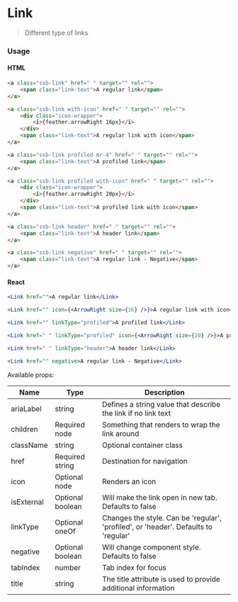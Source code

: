 Link
========

> Different type of links
### Usage


#### HTML

```html
<a class="ssb-link" href=" " target="" rel="">
    <span class="link-text">A regular link</span>
</a>

<a class="ssb-link with-icon" href=" " target="" rel="">
    <div class="icon-wrapper">
        <i>{feather.arrowRight 16px}</i>
    </div>
    <span class="link-text">A regular link with icon</span>
</a>

<a class="ssb-link profiled mr-4" href=" " target="" rel="">
    <span class="link-text">A profiled link</span>
</a>

<a class="ssb-link profiled with-icon" href=" " target="" rel="">
    <div class="icon-wrapper">
        <i>{feather.arrowRight 20px}</i>
    </div>
    <span class="link-text">A profiled link with icon</span>
</a>

<a class="ssb-link header" href=" " target="" rel="">
    <span class="link-text">A header link</span>
</a>

<a class="ssb-link negative" href=" " target="" rel="">
    <span class="link-text">A regular link - Negative</span>
</a>
```

#### React

```jsx harmony
<Link href="">A regular link</Link>

<Link href="" icon={<ArrowRight size={16} />}>A regular link with icon</Link>

<Link href="" linkType="profiled">A profiled link</Link>

<Link href=" " linkType="profiled" icon={<ArrowRight size={20} />}>A profiled link with icon</Link>

<Link href=" " linkType="header">A header link</Link>

<Link href="" negative>A regular link - Negative</Link>


```

Available props:

| Name       | Type           | Description  |
| ---------- | ------------- | ----- |
| ariaLabel | string | Defines a string value that describe the link if no link text |
| children   | Required node | Something that renders to wrap the link around |
| className   | string | Optional container class|
| href | Required string| Destination for navigation |
| icon | Optional node | Renders an icon  |
| isExternal | Optional boolean | Will make the link open in new tab. Defaults to false |
| linkType | Optional oneOf |Changes the style. Can be 'regular', 'profiled', or 'header'. Defaults to 'regular' |
| negative | Optional boolean | Will change component style. Defaults to false |
| tabIndex | number | Tab index for focus |
| title | string | The title attribute is used to provide additional information |
